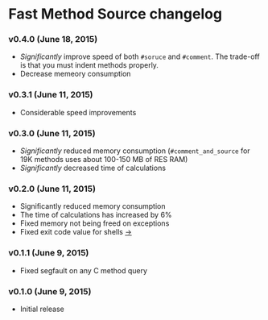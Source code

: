 Fast Method Source changelog
============================

### v0.4.0 (June 18, 2015)

* _Significantly_ improve speed of both `#soruce` and `#comment`. The trade-off
is that you must indent methods properly.
* Decrease memeory consumption

### v0.3.1 (June 11, 2015)

* Considerable speed improvements

### v0.3.0 (June 11, 2015)

* _Significantly_ reduced memory consumption (`#comment_and_source` for 19K
methods uses about 100-150 MB of RES RAM)
* _Significantly_ decreased time of calculations

### v0.2.0 (June 11, 2015)

* Significantly reduced memory consumption
* The time of calculations has increased by 6%
* Fixed memory not being freed on exceptions
* Fixed exit code value for shells [→](https://github.com/kyrylo/fast_method_source/pull/2)

### v0.1.1 (June 9, 2015)

* Fixed segfault on any C method query

### v0.1.0 (June 9, 2015)

* Initial release
